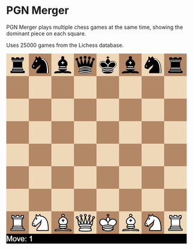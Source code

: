 # PGN Merger

PGN Merger plays multiple chess games at the same time, showing the dominant piece on each square.

Uses 25000 games from the Lichess database.

![without_pawns](images\example\without_pawns.gif)